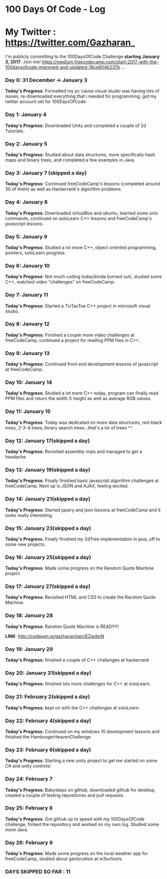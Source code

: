 # 100 Days Of Code - Log

# My Twitter : https://twitter.com/Gazharan_
 
I'm publicly committing to the 100DaysOfCode Challenge **starting January 3, 2017**. 
Join me! 
https://medium.freecodecamp.com/start-2017-with-the-100daysofcode-improved-and-updated-18ce604b237b … 


### Day 0: 31 December -> January 3

**Today's Progress**: Formatted my pc cause visual studio was having lots of issues,
					  re-downloaded everything that i needed for programming, 
					  got my twitter account set for 100DaysOfCode.

### Day 1: January 4

**Today's Progress**: Downloaded Unity and completed a couple of 2d Tutorials.

### Day 2: January 5

**Today's Progress**: Studied about data structures, more specifically hash maps 
					  and binary trees, and completed a few examples in Java.

### Day 3: January 7 (skipped a day)

**Today's Progress**: Continued freeCodeCamp's lessons (completed around 30 of them)
					  as well as Hackerrank's algorithm problems.
					  
### Day 4: January 8

**Today's Progress**: Downloaded virtualBox and ubuntu, learned some unix commands,
					  continued on soloLearn C++ lessons and freeCodeCamp's javascript 
					  lessons.
### Day 5: January 9

**Today's Progress**: Studied a lot more C++, object oriented programming,
					  pointers, soloLearn progress.

### Day 6: January 10

**Today's Progress**: Not much coding today(kinda burned out), studied some C++, watched
					  video "challenges" on freeCodeCamp.
					  
### Day 7: January 11

**Today's Progress**: Started a TicTacToe C++ project in microsoft visual studio.

### Day 8: January 12

**Today's Progress**: Finished a couple more video challenges at freeCodeCamp,
					  continued a project for reading PPM files in C++.

### Day 9: January 13

**Today's Progress**: Continued front end development lessons of javascript
					  at freeCodeCamp.

### Day 10: January 14

**Today's Progress**: Studied a lot more C++ today, program can finally read PPM
					  files and return the width X height as well as average RGB
					  values.
			
### Day 11: January 15

**Today's Progress**: Today was dedicated on more data structures, red-black trees,
					  2-3-4 trees, binary search trees...that's a lot of trees ^^.
					  
### Day 12: January 17(skipped a day)

**Today's Progress**: Revisited assembly mips and managed to get a headache.

### Day 13: January 19(skipped a day)

**Today's Progress**: Finally finished basic javascript algorithm challenges
                      at freeCodeCamp. Next up is JSON and AJAX, feeling excited.

### Day 14: January 21(skipped a day)

**Today's Progress**: Started jquery and json lessons at freeCodeCamp and it looks 
					  really interesting.

### Day 15: January 23(skipped a day)

**Today's Progress**: Finally finished my 2dTree implementation in java, off to
					  some new projects.
					  
### Day 16: January 25(skipped a day)

**Today's Progress**: Made some progress on the Random Quote Machine project.

### Day 17: January 27(skipped a day)

**Today's Progress**: Revisited HTML and CSS to create the Random Quote Machine.

### Day 18: January 28 

**Today's Progress**: Random Quote Machine is READY!!!

**LINK**: http://codepen.io/gazharan/pen/EZwdmN

### Day 19: January 29

**Today's Progress**: finished a couple of C++ challenges at hackerrank

### Day 20: January 31(skipped a day)

**Today's Progress**: finished lots more challenges for C++ at soloLearn.

### Day 21: February 2(skipped a day)

**Today's Progress**: kept on with the C++ challenges at soloLearn.

### Day 22: February 4(skipped a day)

**Today's Progress**: Continued on my windows 10 development lessons and finished
					  the HamburgerHeavenChallenge.
					  
### Day 23: February 6(skipped a day)

**Today's Progress**: Starting a new unity project to get me started on some C# and 
					  unity controls!
				
### Day 24: February 7

**Today's Progress**: Babysteps on github, downloaded github for desktop, created
					  a couple of testing repositories and pull requests.
					  
### Day 25: February 8

**Today's Progress**: Got github up to speed with my 100DaysOfCode challenge,
					  forked the repository and worked on my own log. Studied some more Java.
					  
### Day 26: February 9

**Today's Progress**: Made some progress on the local weather app for freeCodeCamp, studied about geolocation at w3schools.
					  
### DAYS SKIPPED SO FAR : 11
